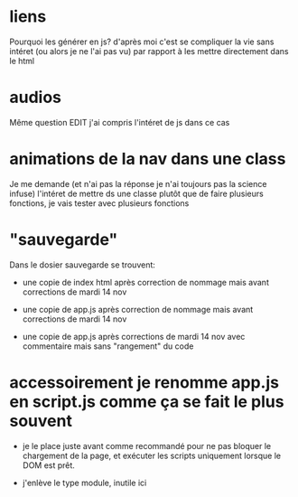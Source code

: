 # liens

Pourquoi les générer en js? d'après moi c'est se compliquer la vie sans intéret (ou alors je ne l'ai pas vu) par rapport à les mettre directement dans le html

# audios

Même question
EDIT j'ai compris l'intéret de js dans ce cas

# animations de la nav dans une class

Je me demande (et n'ai pas la réponse je n'ai toujours pas la science infuse) l'intéret de mettre ds une classe plutôt que de faire plusieurs fonctions, je vais tester avec plusieurs fonctions

# "sauvegarde"

Dans le dosier sauvegarde se trouvent:

- une copie de index html après correction de nommage mais avant corrections de mardi 14 nov

- une copie de app.js après correction de nommage mais avant corrections de mardi 14 nov

- une copie de app.js après corrections de mardi 14 nov avec commentaire mais sans "rangement" du code

# accessoirement je renomme app.js en script.js comme ça se fait le plus souvent

- je le place juste avant </body> comme recommandé pour ne pas bloquer le chargement de la page, et exécuter les scripts uniquement lorsque le DOM est prêt.

- j'enlève le type module, inutile ici
